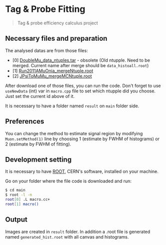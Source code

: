 # Tag & Probe Fitting

> Tag &amp; probe efficiency calculus project

## Necessary files and preparation

The analysed datas are from those files:
* [0] [DoubleMu_data_ntuples.tar]() - obsolete (Old ntupple. Need to be merged. Current name after merge should be `data_histoall.root`)
* [1] [Run2011AMuOnia_mergeNtuple.root]()
* [2] [JPsiToMuMu_mergeMCNtuple.root]()

After download one of those files, you can run the code. Don't forget to use `useNewData` (int) var in `macro.cpp` file to set which ntupple did you choose. Just set the current id above of it.

It is necessary to have a folder named `result` on `main` folder side.

## Preferences

You can change the method to estimate signal region by modifying `Muon.setMethod(1)` line by choosing 1 (estimate by FWHM of histograms) or 2 (estimate by FWHM of fitting).

## Development setting

It is necessary to have [ROOT](https://root.cern.ch/root/html534/guides/users-guide/InstallandBuild.html), CERN's software, installed on your machine.

Go on your folder where the file code is downloaded and run:

```sh
$ cd main
$ root -l -n
root[0] .L macro.cc+
root[1] macro()
```

## Output
Images are created in `result` folder. In addition a .root file is generated named `generated_hist.root` with all canvas and histograms.
